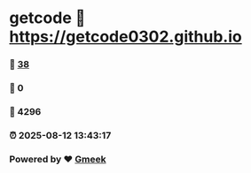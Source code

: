 # getcode :link: https://getcode0302.github.io 
### :page_facing_up: [38](https://getcode0302.github.io/tag.html) 
### :speech_balloon: 0 
### :hibiscus: 4296 
### :alarm_clock: 2025-08-12 13:43:17 
### Powered by :heart: [Gmeek](https://github.com/Meekdai/Gmeek)
